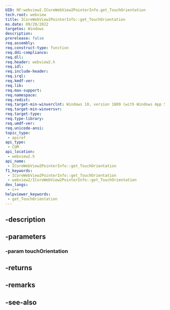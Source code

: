 ```yaml
---
UID: NF:webview2.ICoreWebView2PointerInfo.get_TouchOrientation
tech.root: webview
title: ICoreWebView2PointerInfo::get_TouchOrientation
ms.date: 09/20/2022
targetos: Windows
description: 
prerelease: false
req.assembly: 
req.construct-type: function
req.ddi-compliance: 
req.dll: 
req.header: webview2.h
req.idl: 
req.include-header: 
req.irql: 
req.kmdf-ver: 
req.lib: 
req.max-support: 
req.namespace: 
req.redist: 
req.target-min-winverclnt: Windows 10, version 1809 (with Windows App SDK 1.1 or later)
req.target-min-winversvr: 
req.target-type: 
req.type-library: 
req.umdf-ver: 
req.unicode-ansi: 
topic_type:
 - apiref
api_type:
 - COM
api_location:
 - webview2.h
api_name:
 - ICoreWebView2PointerInfo::get_TouchOrientation
f1_keywords:
 - ICoreWebView2PointerInfo::get_TouchOrientation
 - webview2/ICoreWebView2PointerInfo::get_TouchOrientation
dev_langs:
 - c++
helpviewer_keywords:
 - get_TouchOrientation
---
```


## -description

## -parameters

### -param touchOrientation

## -returns

## -remarks

## -see-also

